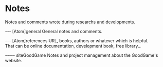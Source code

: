 # Notes
Notes and comments wrote during researchs and developments.

--- [Atom]general
General notes and comments.

--- [Atom]references
URL, books, authors or whatever which is helpful.
That can be online documentation, development book, free library...

----- siteGoodGame
Notes and project management about the GoodGame's website.
